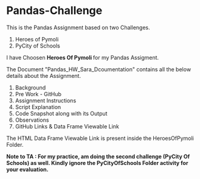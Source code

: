 # Pandas-Challenge

This is the Pandas Assignment based on two Challenges.

 1) Heroes of Pymoli 
 2) PyCity of Schools

I have Choosen <b> Heroes Of Pymoli </b> for my Pandas Assigment.

The Document "Pandas_HW_Sara_Dcoumentation" contains all the below details about the Assignment.

1) Background
2) Pre Work - GitHub
3) Assignment Instructions
4) Script Explanation
5) Code Snapshot along with its Output
6) Observations
7) GitHub Links & Data Frame Viewable Link

The HTML Data Frame Viewable Link is present inside the HeroesOfPymoli Folder.

<b> Note to TA : For my practice, am doing the second challenge (PyCity Of Schools) as well. Kindly ignore the PyCityOfSchools Folder activity for your evaluation.</b>
